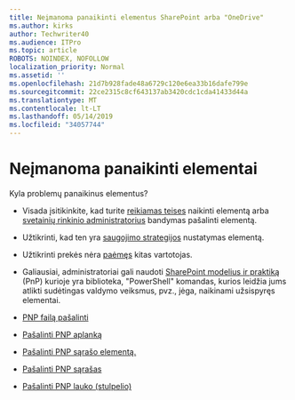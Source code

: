 ```yaml
---
title: Neįmanoma panaikinti elementus SharePoint arba "OneDrive"
ms.author: kirks
author: Techwriter40
ms.audience: ITPro
ms.topic: article
ROBOTS: NOINDEX, NOFOLLOW
localization_priority: Normal
ms.assetid: ''
ms.openlocfilehash: 21d7b928fade48a6729c120e6ea33b16dafe799e
ms.sourcegitcommit: 22ce2315c8cf643137ab3420cdc1cda41433d44a
ms.translationtype: MT
ms.contentlocale: lt-LT
ms.lasthandoff: 05/14/2019
ms.locfileid: "34057744"
---
```

# <a name="unable-to-delete-items"></a>Neįmanoma panaikinti elementai

Kyla problemų panaikinus elementus?

- Visada įsitikinkite, kad turite [reikiamas teises](https://docs.microsoft.com/en-us/sharepoint/default-sharepoint-groups) naikinti elementą arba [svetainių rinkinio administratorius](https://docs.microsoft.com/en-us/sharepoint/customize-sharepoint-site-permissions#add-change-or-remove-a-site-collection-administrator) bandymas pašalinti elementą.

- Užtikrinti, kad ten yra [saugojimo strategijos](https://docs.microsoft.com/en-us/office365/securitycompliance/retention-policies) nustatymas elementą.

- Užtikrinti prekės nėra [paėmęs](https://support.office.com/en-us/article/check-out-check-in-or-discard-changes-to-files-in-a-library-7e2c12a9-a874-4393-9511-1378a700f6de) kitas vartotojas.

- Galiausiai, administratoriai gali naudoti [SharePoint modelius ir praktiką](https://docs.microsoft.com/en-us/powershell/sharepoint/sharepoint-pnp/sharepoint-pnp-cmdlets?view=sharepoint-ps#installation) (PnP) kurioje yra biblioteka, "PowerShell" komandas, kurios leidžia jums atlikti sudėtingas valdymo veiksmus, pvz., jėga, naikinami užsispyręs elementai. 
- [PNP failą pašalinti](https://docs.microsoft.com/en-us/powershell/module/sharepoint-pnp/remove-pnpfile?view=sharepoint-ps)
- [Pašalinti PNP aplanką](https://docs.microsoft.com/en-us/powershell/module/sharepoint-pnp/remove-pnpfolder?view=sharepoint-ps)
- [Pašalinti PNP sąrašo elementą.](https://docs.microsoft.com/en-us/powershell/module/sharepoint-pnp/remove-pnplistitem?view=sharepoint-ps)
- [Pašalinti PNP sąrašas](https://docs.microsoft.com/en-us/powershell/module/sharepoint-pnp/remove-pnplist?view=sharepoint-ps)
- [Pašalinti PNP lauko (stulpelio)](https://docs.microsoft.com/en-us/powershell/module/sharepoint-pnp/remove-pnpfield?view=sharepoint-ps)